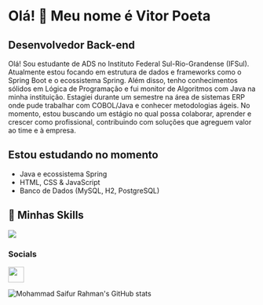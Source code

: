# Olá! 👋 Meu nome é Vitor Poeta

## Desenvolvedor Back-end

Olá! Sou estudante de ADS no Instituto Federal Sul-Rio-Grandense (IFSul). Atualmente estou focando em estrutura de dados e frameworks como o Spring Boot e o ecossistema Spring. Além disso, tenho conhecimentos sólidos em Lógica de Programação e fui monitor de Algoritmos com Java na minha instituição. Estagiei durante um semestre na área de sistemas ERP onde pude trabalhar com COBOL/Java e conhecer metodologias ágeis. No momento, estou buscando um estágio no qual possa colaborar, aprender e crescer como profissional, contribuindo com soluções que agreguem valor ao time e à empresa.

## Estou estudando no momento 

-  Java e ecossistema Spring
-  HTML, CSS & JavaScript
-  Banco de Dados (MySQL, H2, PostgreSQL)


## 🚀 Minhas Skills

<!-- Tecnologias com suporte do skillicons.dev -->
<img src="https://skillicons.dev/icons?i=java,spring,js,html,css,mysql,postgres,git" />

### Socials

<a href="https://www.linkedin.com/in/vitor-poeta-915b93231/" target="_blank" rel="noreferrer"> <picture> <source media="(prefers-color-scheme: dark)" srcset="https://raw.githubusercontent.com/danielcranney/readme-generator/main/public/icons/socials/linkedin-dark.svg" /> <source media="(prefers-color-scheme: light)" srcset="https://raw.githubusercontent.com/danielcranney/readme-generator/main/public/icons/socials/linkedin.svg" /> <img src="https://raw.githubusercontent.com/danielcranney/readme-generator/main/public/icons/socials/linkedin.svg" width="32" height="32" /> </picture> </a></p>

![Mohammad Saifur Rahman's GitHub stats](https://github-readme-stats.vercel.app/api/top-langs?username=vitorpoeta&theme=dark&show_icons=true)



